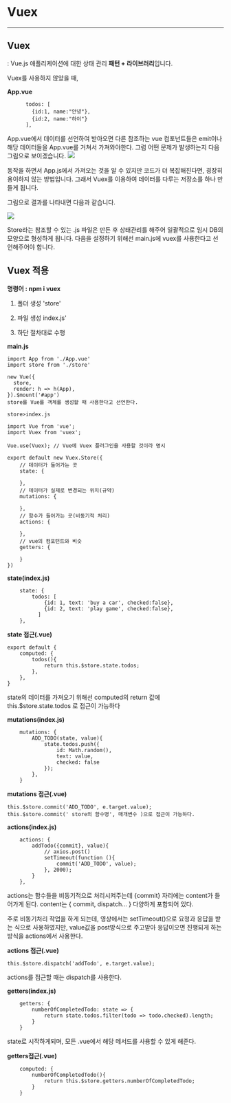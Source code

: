# Vuex
---
## Vuex
: Vue.js 애플리케이션에 대한 상태 관리 **패턴 + 라이브러리**입니다.



Vuex를 사용하지 않았을 때, 

**App.vue**

```
      todos: [
        {id:1, name:"안녕"},
        {id:2, name:"하이"}
      ],
```


App.vue에서 데이터를 선언하여 받아오면 다른 참조하는 vue 컴포넌트들은 emit이나 해당 데이터들을 App.vue를 거쳐서 가져와야한다. 그럼 어떤 문제가 발생하는지 다음 그림으로 보이겠습니다.
![](https://images.velog.io/images/ieed0205/post/eb498e50-53c4-4d2c-9546-084e6606eec1/1.PNG)


  동작을 하면서 App.js에서 가져오는 것을 알 수 있지만 코드가 더 복잡해진다면, 굉장히 용이하지 않는 방법입니다. 그래서 Vuex를 이용하여 데이터를 다루는 저장소를 하나 만들게 됩니다.



  그림으로 결과를 나타내면 다음과 같습니다.

![](https://images.velog.io/images/ieed0205/post/0df750a1-f962-4b32-8e96-092a8fdc1c44/2.PNG)



Store라는 참조할 수 있는 .js 파일은 만든 후 상태관리를 해주어 일괄적으로 임시 DB의 모양으로 형성하게 됩니다. 다음을 설정하기 위해선 main.js에 vuex를 사용한다고 선언해주어야 합니다.



## Vuex 적용


**명령어 : npm i vuex**



1. 폴더 생성 'store'
2. 파일 생성 index.js'

3. 하단 절차대로 수행

**main.js**

```
import App from './App.vue'
import store from './store'

new Vue({
  store,
  render: h => h(App),
}).$mount('#app')
store를 Vue를 객체를 생성할 때 사용한다고 선언한다.

store>index.js

import Vue from 'vue';
import Vuex from 'vuex';

Vue.use(Vuex); // Vue에 Vuex 플러그인을 사용할 것이라 명시

export default new Vuex.Store({
    // 데이터가 들어가는 곳
    state: {

    },
    // 데이터가 실제로 변경되는 위치(규약)
    mutations: {

    },
    // 함수가 들어가는 곳(비동기적 처리)
    actions: {

    },
    // vue의 컴포턴트와 비슷
    getters: {

    }
})
```


**state(index.js)**

```
    state: {
        todos: [
            {id: 1, text: 'buy a car', checked:false},
            {id: 2, text: 'play game', checked:false},        
          ]
    },
```


**state 접근(.vue)**

```
export default {
    computed: {
        todos(){
            return this.$store.state.todos;
        },
    },
}
```

state의 데이터를 가져오기 위해선  computed의 return 값에 this.$store.state.todos 로 접근이 가능하다



**mutations(index.js)**

```
    mutations: {
        ADD_TODO(state, value){
            state.todos.push({
                id: Math.random(),
                text: value,
                checked: false
            });
        },
    }
```


**mutations 접근(.vue)**

```
this.$store.commit('ADD_TODO', e.target.value);
this.$store.commit(' store의 함수명', 매개변수 )으로 접근이 가능하다.
```

**actions(index.js)**

```
    actions: {
        addTodo({commit}, value){
            // axios.post()
            setTimeout(function (){
                commit('ADD_TODO', value);
            }, 2000);
        }
    },
```

actions는 함수들을 비동기적으로 처리시켜주는데 {commit} 자리에는 content가 들어가게 된다.
content는 { commit, dispatch... } 다양하게 포함되어 있다.

주로 비동기처리 작업을 하게 되는데, 영상에서는 setTimeout()으로 요청과 응답을 받는 식으로 사용하였지만, value값을 post방식으로 주고받아 응답이오면 진행되게 하는 방식을 actions에서 사용한다.



**actions 접근(.vue)**

```
this.$store.dispatch('addTodo', e.target.value);
```

actions를 접근할 때는 dispatch를 사용한다. 



**getters(index.js)**

```
    getters: {
        numberOfCompletedTodo: state => {
            return state.todos.filter(todo => todo.checked).length;
        }
    }
```

state로 시작하게되며, 모든 .vue에서 해당 메서드를 사용할 수 있게 해준다.



**getters접근(.vue)**

```
    computed: {
        numberOfCompletedTodo(){
            return this.$store.getters.numberOfCompletedTodo;
        }
    }
```


